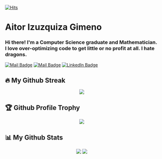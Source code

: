 <!-- <a href="#"><img width="100%" height="auto" src="https://i.imgur.com/iXuL1HG.png" height="175px"/></a>
 -->
[![Hits](https://hits.seeyoufarm.com/api/count/incr/badge.svg?url=https%3A%2F%2Fgithub.com%2FSkaidus&count_bg=%23EB8B10&title_bg=%23684327&icon=&icon_color=%23c33&title=VISIT&edge_flat=false)](https://github.com/Skaidus)


<h1 style="align:center; justify-content:center">Aitor Izuzquiza Gimeno</h1>
<h3 style="align:center; justify-content:center">Hi there! I'm a Computer Science graduate and Mathematician. I love over-optimizing code to get little or no profit at all. I hate dragons.</h3>

[![Mail Badge](https://img.shields.io/badge/Mail1-9c38d1?style=flat&logo=Gmail&logoColor=white)](mailto:aitor.izuzquiza@gmail.com)
[![Mail Badge](https://img.shields.io/badge/Mail2-9c38d1?style=flat&logo=Gmail&logoColor=white)](mailto:100428965@alumnos.uc3m.es)
[![LinkedIn Badge](https://img.shields.io/badge/Linkedin-9c38d1?style=flat&logo=LinkedIn&logoColor=white)](https://linkedin.com/in/aitorizuzquiza)

## 🔥 My Github Streak
<p align="center">
    <a href=https://github.com/Skaidus/Skaidus><img src="https://github-readme-streak-stats.herokuapp.com/?user=Skaidus&theme=dark&hide_border=true"></a>
</p>

## 🏆 Github Profile Trophy
<p align="center">
    <a href=https://github.com/Skaidus/Skaidus><img src="https://github-profile-trophy.vercel.app/?username=Skaidus&theme=darkhub&margin-w=15&row=1&no-frame=true"></a>
</p>

## 📊 My Github Stats

<p align="center">
    <a href=https://github.com/Skaidus/Skaidus><img src="https://github-readme-stats.vercel.app/api?username=Skaidus&count_private=true&hide_border=true&card_width=300&show_icons=true&theme=tokyonight"></a>
    <a href=https://github.com/Skaidus/Skaidus><img src="https://github-readme-stats.vercel.app/api/top-langs/?username=Skaidus&layout=compact&hide_border=true&card_width=400&langs_count=10&theme=tokyonight"></a>
</p>
